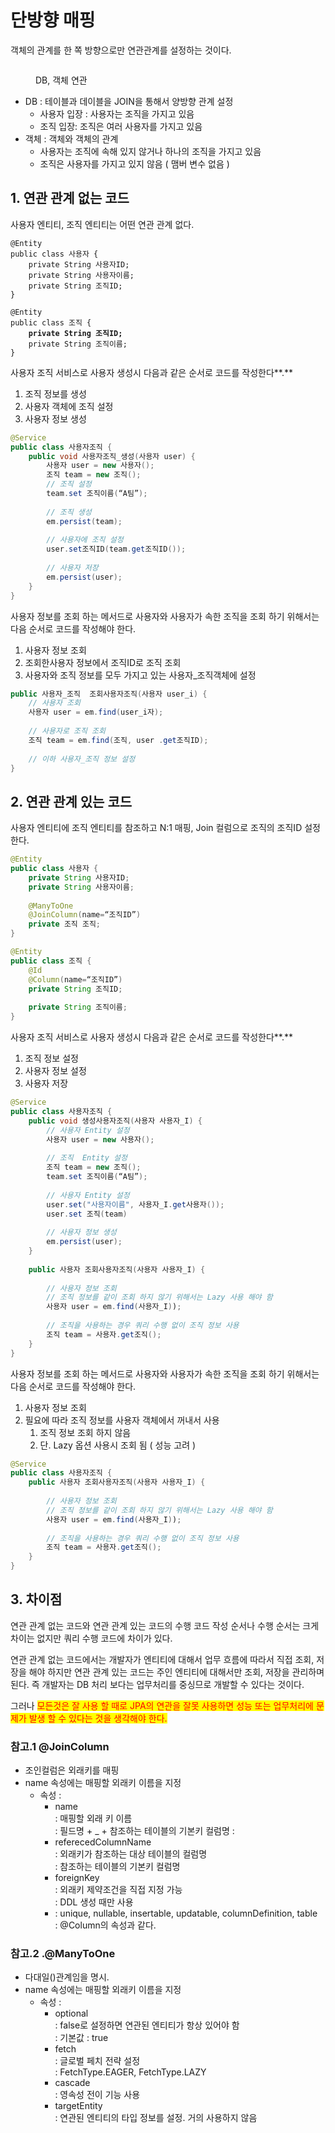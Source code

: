 # 단방향 매핑

객체의 관계를 한 쪽 방향으로만 연관관계를 설정하는 것이다.

<figure><img src="../../../.gitbook/assets/image (19).png" alt=""><figcaption><p>DB, 객체 연관</p></figcaption></figure>

* DB : 테이블과 데이블을 JOIN을 통해서 양방향 관계 설정
  * 사용자  입장 : 사용자는 조직을 가지고 있음&#x20;
  * 조직  입장:  조직은 여러 사용자를 가지고 있음
* 객체 : 객체와 객체의 관계
  * 사용자는 조직에 속해 있지 않거나 하나의 조직을 가지고 있음
  * 조직은 사용자를 가지고 있지 않음 ( 맴버 변수 없음 )

## 1. 연관  관계 없는 코드

사용자 엔티티, 조직 엔티티는 어떤 연관 관계 없다.

<pre class="language-java"><code class="lang-java">@Entity
public class 사용자 {
    private String 사용자ID;
    private String 사용자이름;
    private String 조직ID;
}

@Entity
public class 조직 {
<strong>    private String 조직ID;
</strong>    private String 조직이름;
}
</code></pre>

사용자 조직 서비스로 사용자 생성시 다음과 같은 순서로 코드를 작성한다**.**

1. 조직 정보를 생성
2. 사용자 객체에 조직 설정
3. 사용자 정보 생성&#x20;

```java
@Service
public class 사용자조직 {
    public void 사용자조직_생성(사용자 user) {
        사용자 user = new 사용자();
        조직 team = new 조직();
        // 조직 설정 
        team.set 조직이름(“A팀”);
        
        // 조직 생성
        em.persist(team);      
        
        // 사용자에 조직 설정          
        user.set조직ID(team.get조직ID());   
        
        // 사용자 저장 
        em.persist(user);
    } 
}
```

사용자 정보를 조회 하는 메서드로 사용자와 사용자가 속한 조직을 조회 하기 위해서는 다음 순서로 코드를 작성해야 한다.

1. 사용자 정보 조회
2. 조회한사용자 정보에서 조직ID로 조직 조회
3. 사용자와 조직 정보를 모두 가지고 있는 사용자\_조직객체에 설정&#x20;

```java
public 사용자_조직  조회사용자조직(사용자 user_i) {
    // 사용자 조회 
    사용자 user = em.find(user_i자);  
    
    // 사용자로 조직 조회 
    조직 team = em.find(조직, user .get조직ID); 
    
    // 이하 사용자_조직 정보 설정     
} 
```

## 2. 연관  관계 있는 코드

사용자 엔티티에 조직 엔티티를 참조하고 N:1 매핑,  Join 컬럼으로 조직의 조직ID 설정한다.

```java
@Entity
public class 사용자 {
    private String 사용자ID;
    private String 사용자이름;
    
    @ManyToOne
    @JoinColumn(name=“조직ID”)
    private 조직 조직;
}

@Entity
public class 조직 {
    @Id
    @Column(name=“조직ID”)
    private String 조직ID;
    
    private String 조직이름;
}
```

사용자 조직 서비스로 사용자 생성시 다음과 같은 순서로 코드를 작성한다**.**

1. 조직 정보 설정
2. 사용자 정보 설정
3. 사용자 저장&#x20;

```java
@Service
public class 사용자조직 {
    public void 생성사용자조직(사용자 사용자_I) {
        // 사용자 Entity 설정 
        사용자 user = new 사용자();
        
        // 조직  Entity 설정             
        조직 team = new 조직();
        team.set 조직이름(“A팀”); 
        
        // 사용자 Entity 설정
        user.set("사용자이름", 사용자_I.get사용자());
        user.set 조직(team)
        
        // 사용자 정보 생성 
        em.persist(user);  
    } 
    
    public 사용자 조회사용자조직(사용자 사용자_I) {
    
        // 사용자 정보 조회 
        // 조직 정보를 같이 조회 하지 않기 위해서는 Lazy 사용 해야 함 
        사용자 user = em.find(사용자_I));  
        
        // 조직을 사용하는 경우 쿼리 수행 없이 조직 정보 사용 
        조직 team = 사용자.get조직();
    } 
}
```

사용자 정보를 조회 하는 메서드로 사용자와 사용자가 속한 조직을 조회 하기 위해서는 다음 순서로 코드를 작성해야 한다.

1. 사용자 정보 조회
2. 필요에 따라 조직 정보를 사용자 객체에서 꺼내서 사용&#x20;
   1. 조직 정보 조회 하지 않음&#x20;
   2. 단. Lazy 옵션 사용시 조회 됨 ( 성능 고려  )

```java
@Service
public class 사용자조직 {
    public 사용자 조회사용자조직(사용자 사용자_I) {
    
        // 사용자 정보 조회 
        // 조직 정보를 같이 조회 하지 않기 위해서는 Lazy 사용 해야 함 
        사용자 user = em.find(사용자_I));  
        
        // 조직을 사용하는 경우 쿼리 수행 없이 조직 정보 사용 
        조직 team = 사용자.get조직();
    } 
}
```

## 3. 차이점

연관 관계 없는 코드와 연관 관계 있는 코드의 수행 코드 작성 순서나 수행 순서는 크게 차이는 없지만 쿼리 수행 코드에 차이가 있다.

연관 관계 없는 코드에서는 개발자가 엔티티에 대해서 업무 흐름에 따라서 직접 조회, 저장을 해야 하지만 연관 관계 있는 코드는 주인 엔티티에 대해서만 조회, 저장을 관리하며 된다. 즉 개발자는 DB 처리 보다는 업무처리를 중싱므로 개발할 수 있다는 것이다.&#x20;

그러나 <mark style="color:red;">모든것은 잘 사용 할 때로 JPA의 연관을 잘못 사용하면 성능 또는 업무처리에 문제가 발생 할 수 있다는 것을 생각해야 한다.</mark>

### 참고.1   @JoinColumn

* 조인컬럼은 외래키를 매핑
* name 속성에는 매핑할 외래키 이름을 지정
  * 속성 :&#x20;
    * name \
      : 매핑할 외래 키 이름\
      : 필드명 + \_ + 참조하는 테이블의 기본키 컬럼명 :&#x20;
    * referecedColumnName \
      : 외래키가 참조하는 대상 테이블의 컬럼명 \
      : 참조하는 테이블의 기본키 컬럼명&#x20;
    * foreignKey \
      : 외래키 제약조건을 직접 지정 가능 \
      : DDL 생성 때만 사용&#x20;
    * : unique, nullable, insertable, updatable, columnDefinition, table \
      : @Column의 속성과 같다.

### 참고.2  .@ManyToOne

* 다대일()관계임을 명시.
* name 속성에는 매핑할 외래키 이름을 지정
  * 속성 :&#x20;
    * optional \
      : false로 설정하면 연관된 엔티티가 항상 있어야 함 \
      : 기본값 : true&#x20;
    * fetch \
      : 글로벌 페치 전략 설정 \
      : FetchType.EAGER, FetchType.LAZY&#x20;
    * cascade \
      : 영속성 전이 기능 사용&#x20;
    * targetEntity \
      : 연관된 엔티티의 타입 정보를 설정. 거의 사용하지 않음
